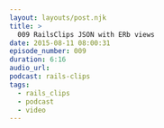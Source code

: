 ```yaml
---
layout: layouts/post.njk
title: >
  009 RailsClips JSON with ERb views
date: 2015-08-11 08:00:31
episode_number: 009
duration: 6:16
audio_url:
podcast: rails-clips
tags:
  - rails_clips
  - podcast
  - video
---
```

